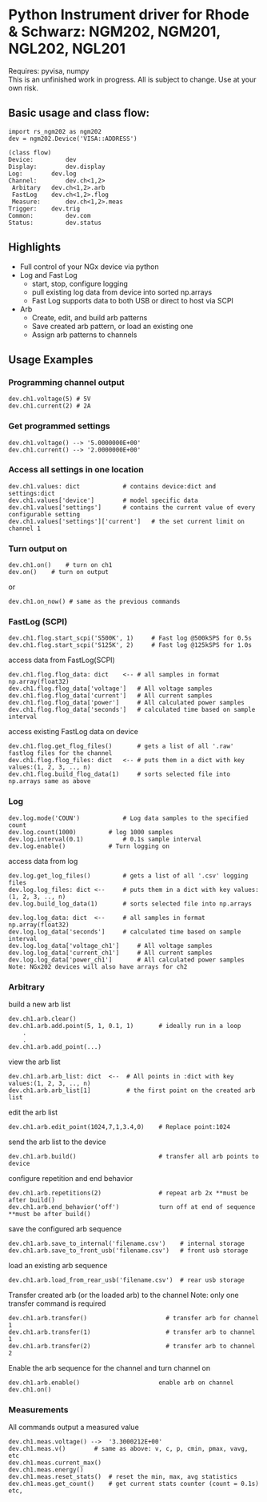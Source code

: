 # Python Instrument driver for Rhode & Schwarz: NGM202, NGM201, NGL202, NGL201
Requires: pyvisa, numpy  
This is an unfinished work in progress.  All is subject to change.  Use at your own risk.  
## Basic usage and class flow:
```
import rs_ngm202 as ngm202          
dev = ngm202.Device('VISA::ADDRESS')  

(class flow)
Device:         dev  
Display:        dev.display
Log:		dev.log 
Channel:        dev.ch<1,2>
 Arbitary	dev.ch<1,2>.arb
 FastLog	dev.ch<1,2>.flog
 Measure:    	dev.ch<1,2>.meas
Trigger:	dev.trig
Common:     	dev.com 
Status:     	dev.status
```
## Highlights
* Full control of your NGx device via python
* Log and Fast Log
	* start, stop, configure logging
	* pull existing log data from device into sorted np.arrays
	* Fast Log supports data to both USB or direct to host via SCPI
* Arb
	* Create, edit, and build arb patterns
	* Save created arb pattern, or load an existing one
	* Assign arb patterns to channels

## Usage Examples
### Programming channel output
```
dev.ch1.voltage(5) # 5V
dev.ch1.current(2) # 2A
```
### Get programmed settings
```
dev.ch1.voltage() --> '5.0000000E+00'
dev.ch1.current() --> '2.0000000E+00'
```
### Access all settings in one location
```
dev.ch1.values: dict			# contains device:dict and settings:dict
dev.ch1.values['device']		# model specific data
dev.ch1.values['settings']		# contains the current value of every configurable setting
dev.ch1.values['settings']['current']	# the set current limit on channel 1
```
### Turn output on
```
dev.ch1.on() 	# turn on ch1
dev.on()	# turn on output
```
or
```
dev.ch1.on_now() # same as the previous commands
```
### FastLog (SCPI)
```
dev.ch1.flog.start_scpi('S500K', 1) 	# Fast log @500kSPS for 0.5s
dev.ch1.flog.start_scpi('S125K', 2) 	# Fast log @125kSPS for 1.0s
```
access data from FastLog(SCPI)
```
dev.ch1.flog.flog_data: dict	<--	# all samples in format np.array(float32)
dev.ch1.flog.flog_data['voltage']	# All voltage samples
dev.ch1.flog.flog_data['current']	# All current samples
dev.ch1.flog.flog_data['power']		# All calculated power samples
dev.ch1.flog.flog_data['seconds']	# calculated time based on sample interval
```
access existing FastLog data on device
```
dev.ch1.flog.get_flog_files()		# gets a list of all '.raw' fastlog files for the channel
dev.ch1.flog.flog_files: dict	<--	# puts them in a dict with key values:(1, 2, 3, .., n)
dev.ch1.flog.build_flog_data(1)		# sorts selected file into np.arrays same as above
```
### Log
```
dev.log.mode('COUN')			# Log data samples to the specified count
dev.log.count(1000)			# log 1000 samples
dev.log.interval(0.1)			# 0.1s sample interval
dev.log.enable()			# Turn logging on
```
access data from log
```
dev.log.get_log_files()			# gets a list of all '.csv' logging files
dev.log.log_files: dict	<--		# puts them in a dict with key values:(1, 2, 3, .., n)
dev.log.build_log_data(1)		# sorts selected file into np.arrays

dev.log.log_data: dict	<--		# all samples in format np.array(float32)
dev.log.log_data['seconds']		# calculated time based on sample interval
dev.log.log_data['voltage_ch1']		# All voltage samples
dev.log.log_data['current_ch1']		# All current samples
dev.log.log_data['power_ch1']		# All calculated power samples
Note: NGx202 devices will also have arrays for ch2
```
### Arbitrary
build a new arb list
```
dev.ch1.arb.clear()  
dev.ch1.arb.add.point(5, 1, 0.1, 1)       # ideally run in a loop  
	.  
	.
dev.ch1.arb.add_point(...)
```
view the arb list
```
dev.ch1.arb.arb_list: dict 	<--	 # All points in :dict with key values:(1, 2, 3, .., n)
dev.ch1.arb.arb_list[1]			 # the first point on the created arb list
```
edit the arb list
```
dev.ch1.arb.edit_point(1024,7,1,3.4,0)	  # Replace point:1024  
```
send the arb list to the device
```
dev.ch1.arb.build()                       # transfer all arb points to device  
```
configure repetition and end behavior
```
dev.ch1.arb.repetitions(2)                # repeat arb 2x **must be after build()
dev.ch1.arb.end_behavior('off')           turn off at end of sequence **must be after build()  
```
save the configured arb sequence
```
dev.ch1.arb.save_to_internal('filename.csv')	# internal storage
dev.ch1.arb.save_to_front_usb('filename.csv')	# front usb storage  
```
load an existing arb sequence
```
dev.ch1.arb.load_from_rear_usb('filename.csv')	# rear usb storage
```
Transfer created arb (or the loaded arb) to the channel
Note: only one transfer command is required
```
dev.ch1.arb.transfer()                    	# transfer arb for channel 1  
dev.ch1.arb.transfer(1)                   	# transfer arb to channel 1    
dev.ch1.arb.transfer(2)                   	# transfer arb to channel 2
```
Enable the arb sequence for the channel and turn channel on
```
dev.ch1.arb.enable()                      enable arb on channel  
dev.ch1.on()
```
### Measurements
All commands output a measured value
```
dev.ch1.meas.voltage() -->	'3.3000212E+00'
dev.ch1.meas.v()		# same as above: v, c, p, cmin, pmax, vavg, etc
dev.ch1.meas.current_max()	
dev.ch1.meas.energy()
dev.ch1.meas.reset_stats()	# reset the min, max, avg statistics
dev.ch1.meas.get_count()	# get current stats counter (count = 0.1s)
etc,
```
